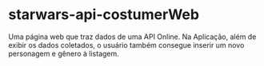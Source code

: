 # starwars-api-costumerWeb
Uma página web que traz dados de uma API Online. Na Aplicação, além de exibir os dados coletados, o usuário também consegue inserir um novo personagem e gênero à listagem. 

